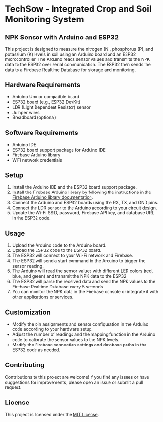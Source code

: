 # TechSow - Integrated Crop and Soil Monitoring System

## NPK Sensor with Arduino and ESP32

This project is designed to measure the nitrogen (N), phosphorus (P), and potassium (K) levels in soil using an Arduino board and an ESP32 microcontroller. The Arduino reads sensor values and transmits the NPK data to the ESP32 over serial communication. The ESP32 then sends the data to a Firebase Realtime Database for storage and monitoring.

## Hardware Requirements

- Arduino Uno or compatible board
- ESP32 board (e.g., ESP32 DevKit)
- LDR (Light Dependent Resistor) sensor
- Jumper wires
- Breadboard (optional)

## Software Requirements

- Arduino IDE
- ESP32 board support package for Arduino IDE
- Firebase Arduino library
- WiFi network credentials

## Setup

1. Install the Arduino IDE and the ESP32 board support package.
2. Install the Firebase Arduino library by following the instructions in the [Firebase Arduino library documentation](https://github.com/mobizt/Firebase-ESP32).
3. Connect the Arduino and ESP32 boards using the RX, TX, and GND pins.
4. Connect the LDR sensor to the Arduino according to your circuit design.
5. Update the Wi-Fi SSID, password, Firebase API key, and database URL in the ESP32 code.

## Usage

1. Upload the Arduino code to the Arduino board.
2. Upload the ESP32 code to the ESP32 board.
3. The ESP32 will connect to your Wi-Fi network and Firebase.
4. The ESP32 will send a start command to the Arduino to trigger the sensor reading.
5. The Arduino will read the sensor values with different LED colors (red, blue, and green) and transmit the NPK data to the ESP32.
6. The ESP32 will parse the received data and send the NPK values to the Firebase Realtime Database every 5 seconds.
7. You can monitor the NPK data in the Firebase console or integrate it with other applications or services.

## Customization

- Modify the pin assignments and sensor configuration in the Arduino code according to your hardware setup.
- Adjust the number of readings and the mapping function in the Arduino code to calibrate the sensor values to the NPK levels.
- Modify the Firebase connection settings and database paths in the ESP32 code as needed.

## Contributing

Contributions to this project are welcome! If you find any issues or have suggestions for improvements, please open an issue or submit a pull request.

## License

This project is licensed under the [MIT License](LICENSE).
